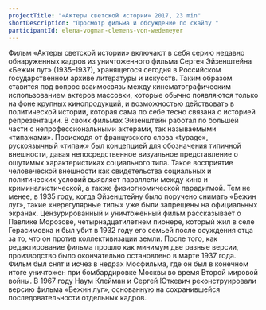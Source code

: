 ```yaml
---
projectTitle: "«Актеры светской истории» 2017, 23 min"
shortDescription: "Просмотр фильма и обсуждение по скайпу "
participantId: elena-vogman-clemens-von-wedemeyer
---
```


Фильм «Актеры светской истории» включают в себя серию недавно обнаруженных кадров из уничтоженного фильма Сергея Эйзенштейна «Бежин луг» (1935–1937), хранящегося сегодня в Российском государственном архиве литературы и искусств. Таким образом ставится под вопрос взаимосвязь между кинематографическим использованием актеров массовки, которые обычно появляются только на фоне крупных кинопродукций, и возможностью действовать в политической истории, которая сама по себе тесно связана с историей репрезентации. В своих фильмах Эйзенштейн работал по большей части с непрофессиональными актерами, так называемыми «типажами». Происходя от французского слова «typage», рускоязычный «типаж» был концепцией для обозначения типичной внешности, давая непосредственное визуальное представление о ощутимых характеристиках социального типа. Такое восприятие человеческой внешности как свидетельства социальных и политических условий выявляет параллели между кино и криминалистической, а также физиогномической парадигмой. Тем не менее, в 1935 году, когда Эйзенштейну было поручено снимать «Бежин луг», такие «нерегулярные типы» уже были запрещены на официальных экранах. Цензурированный и уничтоженный фильм рассказывает о Павлике Морозове, четырнадцатилетнем пионере, который жил в селе Герасимовка и был убит в 1932 году его семьей после осуждения отца за то, что он против коллективизации земли. После того, как редактирование фильма прошло как минимум две разные версии, производство было окончательно остановлено в марте 1937 года. Фильм был снят и исчез в недрах Мосфильма, где он был в конечном итоге уничтожен при бомбардировке Москвы во время Второй мировой войны. В 1967 году Наум Клейман и Сергей Юткевич реконструировали версию фильма «Бежин луг», основанную на сохранившейся последовательности отдельных кадров.
